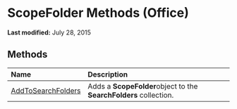 
# ScopeFolder Methods (Office)

 **Last modified:** July 28, 2015


## Methods



|**Name**|**Description**|
|:-----|:-----|
| [AddToSearchFolders](e77e2406-b709-0f3e-736d-2fd56c7447e1.md)|Adds a  **ScopeFolder**object to the  **SearchFolders** collection.|
